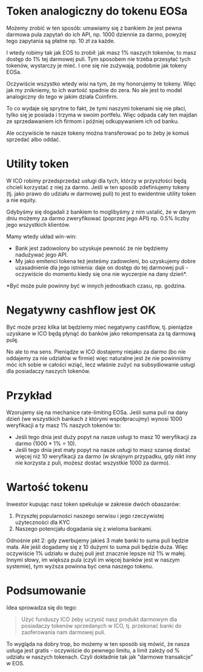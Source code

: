 # Token analogiczny do tokenu EOSa

Możemy zrobić w ten sposób: umawiamy się z bankiem że jest pewna darmowa pula zapytań do ich API, np. 1000 dziennie za darmo, powyżej tego zapytania są płatne np. 10 zł za każde.

I wtedy robimy tak jak EOS to zrobił: jak masz 1% naszych tokenów, to masz dostęp do 1% tej darmowej puli. Tym sposobem nie trzeba przesyłać tych tokenów, wystarczy je mieć. I one się nie zużywają, podobnie jak tokeny EOSa.

Oczywiście wszystko wtedy wisi na tym, że my honorujemy te tokeny. Więc jak my znikniemy, to ich wartość spadnie do zera. No ale jest to model analogiczny do tego w jakim działa Coinfirm.

To co wydaje się sprytne to fakt, że tymi naszymi tokenami się nie płaci, tylko się je posiada i trzyma w swoim portfelu. Więc odpada cały ten majdan ze sprzedawaniem ich firmom i później odkupywaniem ich od banku.

Ale oczywiście te nasze tokeny można transferować po to żeby je komuś sprzedać albo oddać.

# Utility token

W ICO robimy przedsprzedaż usługi dla tych, którzy w przyszłości będą chcieli korzystać z niej za darmo. Jeśli w ten sposób zdefiniujemy tokeny (tj. jako prawo do udziału w darmowej puli) to jest to ewidentnie utility token a nie equity.

Gdybyśmy się dogadali z bankiem to moglibyśmy z nim ustalić, że w danym dniu możemy za darmo zweryfikować (poprzez jego API) np. 0.5% liczby jego wszystkich klientów.

Mamy wtedy układ win-win:

* Bank jest zadowolony bo uzyskuje pewność że nie będziemy nadużywać jego API.
* My jako emitenci tokena też jesteśmy zadowoleni, bo uzyskujemy dobre uzasadnienie dla jego istnienia: daje on dostęp do tej darmowej puli - oczywiście do momentu kiedy się ona nie wyczerpie na dany dzień*.

*Być może pule powinny być w innych jednostkach czasu, np. godzina.

# Negatywny cashflow jest OK

Być może przez kilka lat będziemy mieć negatywny cashflow, tj. pieniądze uzyskane w ICO będą płynąć do banków jako rekompensata za tą darmową pulę.

No ale to ma sens. Pieniądze w ICO dostajemy niejako za darmo (bo nie oddajemy za nie udziałów w firmie) więc naturalne jest że nie powinniśmy móc ich sobie w całości wziąć, lecz właśnie zużyć na subsydiowanie usługi dla posiadaczy naszych tokenów.

# Przykład

Wzorujemy się na mechanice rate-limiting EOSa. Jeśli suma puli na dany dzień (we wszystkich bankach z którymi współpracujmy) wynosi 1000 weryfikacji a ty masz 1% naszych tokenów to:

- Jeśli tego dnia jest duży popyt na nasze usługi to masz 10 weryfikacji za darmo (1000 * 1% = 10).
- Jeśli tego dnia jest mały popyt na nasze usługi to masz szansę dostać więcej niż 10 weryfikacji za darmo (w skrajnym przypadku, gdy nikt inny nie korzysta z puli, możesz dostać wszystkie 1000 za darmo).

# Wartość tokenu

Inwestor kupując nasz token spekuluje w zakresie dwóch obaszarów:

1. Przyszłej popularności naszego serwisu i jego rzeczywistej użyteczności dla KYC
2. Naszego potencjału dogadania się z wieloma bankami.

Odnośnie pkt 2: gdy zwerbujemy jakieś 3 małe banki to suma puli będzie mała. Ale jeśli dogadamy się z 10 dużymi to suma puli będzie duża. Więc oczywiście 1% udziału w dużej puli jest znacznie lepsze niż 1% w małej. Innymi słowy, im większa pula (czyli im więcej banków jest w naszym systemie), tym wyższa powinna być cena naszego tokenu.

# Podsumowanie

Idea sprowadza się do tego:

> Użyć funduszy ICO żeby uczynić nasz produkt darmowym dla posiadaczy tokenów sprzedanych w ICO, tj. przekonać banki do zaoferowania nam darmowej puli.

To wygląda na dobry trop, bo możemy w ten sposób się mówić, że nasza usługa jest gratis - oczywiście do pewnego limitu, a limit zależy od % udziału w naszych tokenach. Czyli dokładnie tak jak "darmowe transakcje" w EOS.